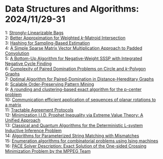 # Data Structures and Algorithms: 2024/11/29-31  
1: [Strongly-Linearizable Bags](https://doi.org/10.48550/arXiv.2411.19365)  
2: [Better Approximation for Weighted $k$-Matroid Intersection](https://doi.org/10.48550/arXiv.2411.19366)  
3: [Hashing for Sampling-Based Estimation](https://doi.org/10.48550/arXiv.2411.19394)  
4: [A Simple Sparse Matrix Vector Multiplication Approach to Padded  Convolution](https://doi.org/10.48550/arXiv.2411.19419)  
5: [A Bottom-Up Algorithm for Negative-Weight SSSP with Integrated Negative  Cycle Finding](https://doi.org/10.48550/arXiv.2411.19449)  
6: [Complexity of Paired Domination Problems on Circle and $k$-Polygon  Graphs](https://doi.org/10.48550/arXiv.2411.19473)  
7: [Optimal Algorithm for Paired-Domination in Distance-Hereditary Graphs](https://doi.org/10.48550/arXiv.2411.19476)  
8: [Scalable Order-Preserving Pattern Mining](https://doi.org/10.48550/arXiv.2411.19511)  
9: [A rounding and clustering-based exact algorithm for the p-center problem](https://doi.org/10.48550/arXiv.2411.19724)  
10: [Communication efficient application of sequences of planar rotations to  a matrix](https://doi.org/10.48550/arXiv.2412.01852)  
11: [Tractable Agreement Protocols](https://doi.org/10.48550/arXiv.2411.19791)  
12: [Minimization I.I.D. Prophet Inequality via Extreme Value Theory: A  Unified Approach](https://doi.org/10.48550/arXiv.2411.19851)  
13: [Classical and Quantum Algorithms for the Deterministic L-system  Inductive Inference Problem](https://doi.org/10.48550/arXiv.2411.19906)  
14: [Algorithms for Parameterized String Matching with Mismatches](https://doi.org/10.48550/arXiv.2412.00222)  
15: [Enumeration algorithms for combinatorial problems using Ising machines](https://doi.org/10.48550/arXiv.2412.00284)  
16: [PACE Solver Description: Exact Solution of the One-sided Crossing  Minimization Problem by the MPPEG Team](https://doi.org/10.48550/arXiv.2412.00292)  